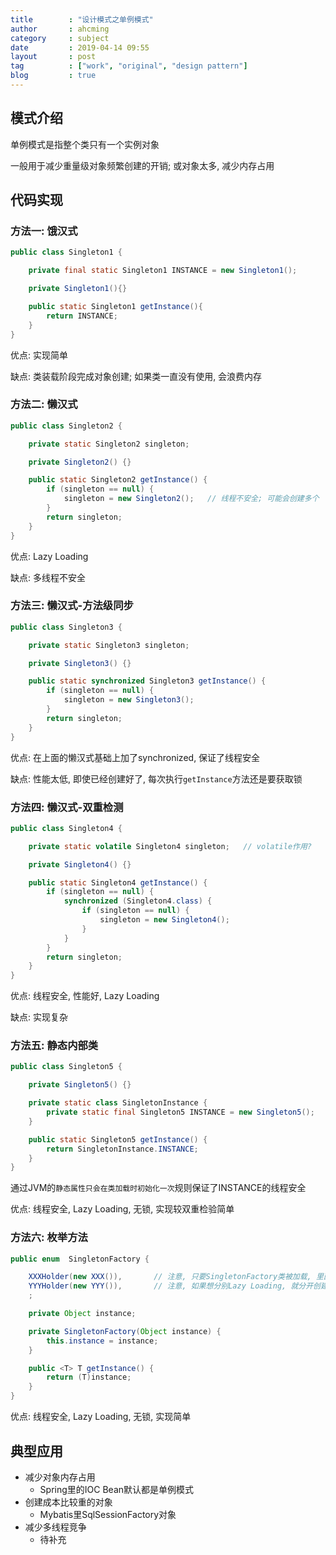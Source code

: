 ```yaml
---
title        : "设计模式之单例模式"
author       : ahcming
category     : subject
date         : 2019-04-14 09:55
layout       : post
tag          : ["work", "original", "design pattern"]
blog         : true
---
```


## 模式介绍

单例模式是指整个类只有一个实例对象

一般用于减少重量级对象频繁创建的开销; 或对象太多, 减少内存占用

## 代码实现

### 方法一: 饿汉式

```java
public class Singleton1 {

    private final static Singleton1 INSTANCE = new Singleton1();

    private Singleton1(){}

    public static Singleton1 getInstance(){
        return INSTANCE;
    }
}
```

优点: 实现简单

缺点: 类装载阶段完成对象创建; 如果类一直没有使用, 会浪费内存

### 方法二: 懒汉式

```java
public class Singleton2 {

    private static Singleton2 singleton;

    private Singleton2() {}

    public static Singleton2 getInstance() {
        if (singleton == null) {
            singleton = new Singleton2();   // 线程不安全; 可能会创建多个
        }
        return singleton;
    }
}
```

优点: Lazy Loading

缺点: 多线程不安全

### 方法三: 懒汉式-方法级同步

```java
public class Singleton3 {

    private static Singleton3 singleton;

    private Singleton3() {}

    public static synchronized Singleton3 getInstance() {
        if (singleton == null) {
            singleton = new Singleton3();
        }
        return singleton;
    }
}
```

优点: 在上面的懒汉式基础上加了synchronized, 保证了线程安全

缺点: 性能太低, 即使已经创建好了, 每次执行`getInstance`方法还是要获取锁

### 方法四: 懒汉式-双重检测

```java
public class Singleton4 {

    private static volatile Singleton4 singleton;   // volatile作用?

    private Singleton4() {}

    public static Singleton4 getInstance() {
        if (singleton == null) {
            synchronized (Singleton4.class) {
                if (singleton == null) {
                    singleton = new Singleton4();
                }
            }
        }
        return singleton;
    }
}
```

优点: 线程安全, 性能好, Lazy Loading

缺点: 实现复杂

### 方法五: 静态内部类

```java
public class Singleton5 {

    private Singleton5() {}

    private static class SingletonInstance {
        private static final Singleton5 INSTANCE = new Singleton5();
    }

    public static Singleton5 getInstance() {
        return SingletonInstance.INSTANCE;
    }
}
```

通过JVM的`静态属性只会在类加载时初始化一次`规则保证了INSTANCE的线程安全

优点: 线程安全, Lazy Loading, 无锁, 实现较双重检验简单

### 方法六: 枚举方法

```java
public enum  SingletonFactory {

    XXXHolder(new XXX()),       // 注意, 只要SingletonFactory类被加载, 里面所有枚举的instance就创建了
    YYYHolder(new YYY()),       // 注意, 如果想分别Lazy Loading, 就分开创建不同的枚举工厂类
    ;

    private Object instance;

    private SingletonFactory(Object instance) {
        this.instance = instance;
    }

    public <T> T getInstance() {
        return (T)instance;
    }
}
```

优点: 线程安全, Lazy Loading, 无锁, 实现简单

## 典型应用

- 减少对象内存占用
    + Spring里的IOC Bean默认都是单例模式
- 创建成本比较重的对象
    + Mybatis里SqlSessionFactory对象
- 减少多线程竞争
    + 待补充
